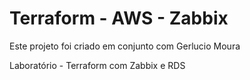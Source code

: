 # Terraform - AWS - Zabbix

Este projeto foi criado em conjunto com Gerlucio Moura

Laboratório - Terraform com Zabbix e RDS
